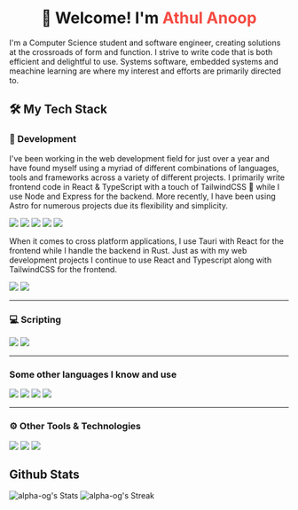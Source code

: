 
<!-- Introduction -->
<div align="center">
  <h1>👋 Welcome! I'm <a href="https://alpha-og.github.io/portfolio/" style="color:#f44b42;text-decoration:none;">Athul Anoop</a></h1>
</div>
<div>
  <p>
    I'm a Computer Science student and software engineer, creating solutions at the crossroads of form and function. I strive to write code that is both efficient and delightful to use. Systems software, embedded systems and meachine learning are where my interest and efforts are primarily directed to. 
  </p>
</div>
<div>
   
## 🛠 My Tech Stack

### 🔧 Development
I've been working in the web development field for just over a year and have found myself using a myriad of different combinations of languages, tools and frameworks across a variety of different projects. I primarily write frontend code in React & TypeScript with a touch of TailwindCSS 🎨 while I use Node and Express for the backend. More recently, I have been using Astro for numerous projects due its flexibility and simplicity.
<p>
   <img src="https://img.shields.io/badge/-JavaScript-F7DF1E?style=for-the-badge&logo=javascript&logoColor=black"/>
   <img src="https://img.shields.io/badge/-TypeScript-007ACC?style=for-the-badge&logo=typescript&logoColor=white"/>
   <img src="https://img.shields.io/badge/-React-61DAFB?style=for-the-badge&logo=react&logoColor=black"/>
   <img src="https://img.shields.io/badge/-Express-000000?style=for-the-badge&logo=express&logoColor=white"/>
   <img src="https://img.shields.io/badge/-Astro-FF5D01?style=for-the-badge&logo=astro&logoColor=white"/>
</p>

When it comes to cross platform applications, I use Tauri with React for the frontend while I handle the backend in Rust. Just as with my web development projects I continue to use React and Typescript along with TailwindCSS for the frontend. 
<p>
   <img src="https://img.shields.io/badge/-Rust-D37C42?style=for-the-badge&logo=rust&logoColor=white"/>
   <img src="https://img.shields.io/badge/-Tauri-FFC131?style=for-the-badge&logo=tauri&logoColor=black"/>
</p>

---

### 💻 Scripting
<p>
    <img src="https://img.shields.io/badge/-Python-3776AB?style=for-the-badge&logo=python&logoColor=white"/>
    <img src="https://img.shields.io/badge/-Bash-4EAA25?style=for-the-badge&logo=gnu-bash&logoColor=white"/>
</p>

---

### Some other languages I know and use
<p>
   <img src="https://img.shields.io/badge/-C-00599C?style=for-the-badge&logo=c&logoColor=white"/>
   <img src="https://img.shields.io/badge/-C++-00599C?style=for-the-badge&logo=c%2B%2B&logoColor=white"/>
   <img src="https://img.shields.io/badge/-Lua-2C2D72?style=for-the-badge&logo=lua&logoColor=white"/>
   <img src="https://img.shields.io/badge/-Java-007396?style=for-the-badge&logo=java&logoColor=white"/>
</p>

---

### ⚙️ Other Tools & Technologies
<p>
    <img src="https://img.shields.io/badge/-Git-F05032?style=for-the-badge&logo=git&logoColor=white"/>
    <img src="https://img.shields.io/badge/-Linux-FCC624?style=for-the-badge&logo=linux&logoColor=black"/>
    <img src="https://img.shields.io/badge/-Docker-2496ED?style=for-the-badge&logo=docker&logoColor=white"/>
</p>

## Github Stats
![alpha-og's Stats](https://github-readme-stats.vercel.app/api?username=alpha-og&theme=dracula&show_icons=true&hide_border=true&count_private=true)
![alpha-og's Streak](https://github-readme-streak-stats.herokuapp.com/?user=alpha-og&theme=dracula&hide_border=true)

